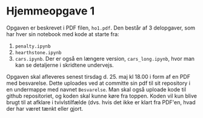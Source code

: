 # Hjemmeopgave 1

Opgaven er beskrevet i PDF filen, `ho1.pdf`. Den består af 3 delopgaver, som har hver sin notebook med kode at starte fra: 
1. `penalty.ipynb`
2. `hearthstone.ipynb`
3. `cars.ipynb`. Der er også en længere version, `cars_long.ipynb`, hvor man kan se detaljerne i skridtene undervejs. 

Opgaven skal afleveres senest tirsdag d. 25. maj kl 18.00 i form af en PDF med besvarelse. Dette uploades ved at committe sin pdf til sit repository i en undermappe med navnet `Besvarelse`. Man skal også uploade kode til github repositoriet, og koden skal kunne køre fra toppen. Koden vil kun blive brugt til at afklare i tvivlstilfælde (dvs. hvis det ikke er klart fra PDF'en, hvad der har været tænkt eller gjort.  

